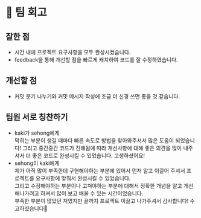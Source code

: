 # 📝 팀 회고

## 잘한 점
- 시간 내에 프로젝트 요구사항을 모두 완성시켰습니다.
- feedback을 통해 개선할 점을 빠르게 캐치하여 코드를 잘 수정하였습니다.

## 개선할 점
- 커밋 분기 나누기와 커밋 메시지 작성에 조금 더 신경 쓰면 좋을 것 같습니다.

## 팀원 서로 칭찬하기
- kaki가 sehong에게<br>
    막히는 부분이 생길 때마다 빠른 속도로 방법을 찾아와주셔서 많은 도움이 되었습니다! 그리고 중간중간 코드가 진해됨에 따라 개선사항에 대해 좋은 의견을 많이 내주셔서 더 좋은 코드로 완성시킬 수 있었습니다. 고생하셨어요! <br>
- sehong이 kaki에게 <br>
제가 아직 많이 부족한데 구현해야하는 부분에 있어서 먼저 알고 이끌어 주셔서 프로젝트를 요구사항에 맞춰서 완성시킬 수 있었습니다.<br>
그리고 수정해야하는 부분이나 고쳐야하는 부분에 대해서 정확한 개념을 알고 개선해나가려고 하셔서 많이 보고 배울 수 있는 시간이었습니다. <br>
부족한 부분이 많았던 저였지만 끝까지 프로젝트 이끌고 나가주셔서 감사합니다! 수고하셨습니다🍎 
